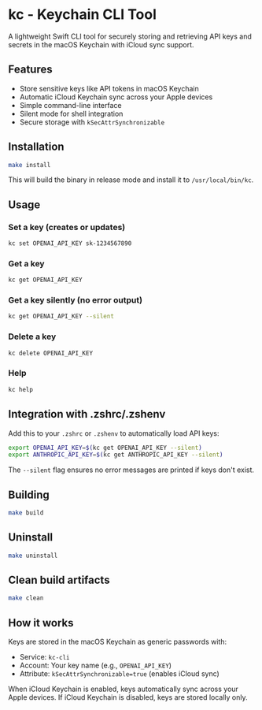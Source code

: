 # kc - Keychain CLI Tool

A lightweight Swift CLI tool for securely storing and retrieving API keys and secrets in the macOS Keychain with iCloud sync support.

## Features

- Store sensitive keys like API tokens in macOS Keychain
- Automatic iCloud Keychain sync across your Apple devices
- Simple command-line interface
- Silent mode for shell integration
- Secure storage with `kSecAttrSynchronizable`

## Installation

```bash
make install
```

This will build the binary in release mode and install it to `/usr/local/bin/kc`.

## Usage

### Set a key (creates or updates)
```bash
kc set OPENAI_API_KEY sk-1234567890
```

### Get a key
```bash
kc get OPENAI_API_KEY
```

### Get a key silently (no error output)
```bash
kc get OPENAI_API_KEY --silent
```

### Delete a key
```bash
kc delete OPENAI_API_KEY
```

### Help
```bash
kc help
```

## Integration with .zshrc/.zshenv

Add this to your `.zshrc` or `.zshenv` to automatically load API keys:

```bash
export OPENAI_API_KEY=$(kc get OPENAI_API_KEY --silent)
export ANTHROPIC_API_KEY=$(kc get ANTHROPIC_API_KEY --silent)
```

The `--silent` flag ensures no error messages are printed if keys don't exist.

## Building

```bash
make build
```

## Uninstall

```bash
make uninstall
```

## Clean build artifacts

```bash
make clean
```

## How it works

Keys are stored in the macOS Keychain as generic passwords with:
- Service: `kc-cli`
- Account: Your key name (e.g., `OPENAI_API_KEY`)
- Attribute: `kSecAttrSynchronizable=true` (enables iCloud sync)

When iCloud Keychain is enabled, keys automatically sync across your Apple devices. If iCloud Keychain is disabled, keys are stored locally only.
